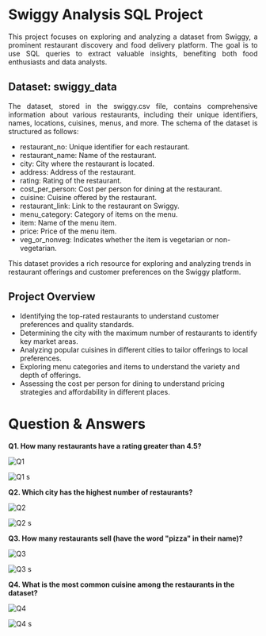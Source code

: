 # Swiggy Analysis SQL Project

<p align="justify">This project focuses on exploring and analyzing a dataset from Swiggy, a prominent restaurant discovery and food delivery platform. The goal is to use SQL queries to extract valuable insights, benefiting both food enthusiasts and data analysts.</p>

## Dataset: swiggy_data

<p align="justify">The dataset, stored in the swiggy.csv file, contains comprehensive information about various restaurants, including their unique identifiers, names, locations, cuisines, menus, and more. The schema of the dataset is structured as follows:</p>

- restaurant_no: Unique identifier for each restaurant.<br>
- restaurant_name: Name of the restaurant.<br>
- city: City where the restaurant is located.<br>
- address: Address of the restaurant.<br>
- rating: Rating of the restaurant.<br>
- cost_per_person: Cost per person for dining at the restaurant.<br>
- cuisine: Cuisine offered by the restaurant.<br>
- restaurant_link: Link to the restaurant on Swiggy.
- menu_category: Category of items on the menu.<br>
- item: Name of the menu item.<br>
- price: Price of the menu item.
- veg_or_nonveg: Indicates whether the item is vegetarian or non-vegetarian.<br>

This dataset provides a rich resource for exploring and analyzing trends in restaurant offerings and customer preferences on the Swiggy platform.

## Project Overview
- Identifying the top-rated restaurants to understand customer preferences and quality standards.
- Determining the city with the maximum number of restaurants to identify key market areas.
- Analyzing popular cuisines in different cities to tailor offerings to local preferences.
- Exploring menu categories and items to understand the variety and depth of offerings.
- Assessing the cost per person for dining to understand pricing strategies and affordability in different places.

# Question & Answers

**Q1. How many restaurants have a rating greater than 4.5?** <br>

![Q1 ](https://github.com/VarunWayakole/SQL_Swiggy_Analysis/assets/91410941/b26c18e6-62b9-4262-a786-5b3f8968af38) <br>

![Q1 s](https://github.com/VarunWayakole/SQL_Swiggy_Analysis/assets/91410941/ecda9435-1217-4b35-8263-ed052034931f) <br>

**Q2. Which city has the highest number of restaurants?** <br>

![Q2](https://github.com/VarunWayakole/SQL_Swiggy_Analysis/assets/91410941/3ca32e02-86bd-4678-a957-5269c6ce7231) <br>

![Q2 s](https://github.com/VarunWayakole/SQL_Swiggy_Analysis/assets/91410941/241bb3f3-12ae-4f15-8a50-1ca2543f9766) <br>

**Q3. How many restaurants sell (have the word "pizza" in their name)?** <br>

![Q3](https://github.com/VarunWayakole/SQL_Swiggy_Analysis/assets/91410941/4c32a448-1211-4913-a25f-96a717767a85) <br>

![Q3 s](https://github.com/VarunWayakole/SQL_Swiggy_Analysis/assets/91410941/6bb071f4-8c98-45b2-a531-24f3007b7349) <br>

**Q4. What is the most common cuisine among the restaurants in the dataset?** <br>

![Q4](https://github.com/VarunWayakole/SQL_Swiggy_Analysis/assets/91410941/92f79d05-9ebf-4b06-bb49-3e0c7f5ddf11) <br>

![Q4 s](https://github.com/VarunWayakole/SQL_Swiggy_Analysis/assets/91410941/5bb34644-6f45-4144-8b10-37c61e0d7920) <br>

